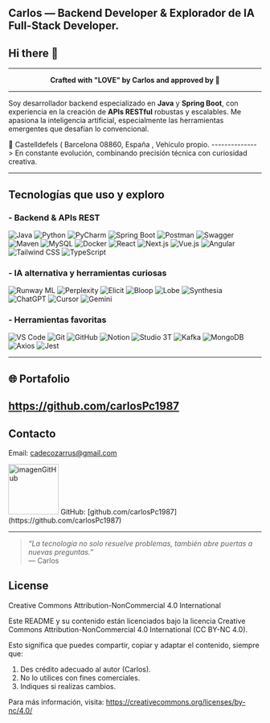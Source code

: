 
##  Carlos — Backend Developer & Explorador de IA Full-Stack Developer.
 
   ## Hi there 👋
 
---

<p align="center">
  <b>Crafted with "LOVE" by Carlos and approved by 🦆</b>
</p>

---
Soy desarrollador backend especializado en **Java** y **Spring Boot**, con experiencia en la creación de **APIs RESTful** robustas y escalables. Me apasiona la inteligencia artificial, especialmente las herramientas emergentes que desafían lo convencional.

📍 Castelldefels ( Barcelona 08860, España , Vehículo propio. 
--------------> En constante evolución, combinando precisión técnica con curiosidad creativa.

---

##  Tecnologías que uso y exploro

### -  Backend & APIs REST
![Java](https://img.shields.io/badge/-Java-007396?logo=java&logoColor=white&style=flat)
![Python](https://img.shields.io/badge/-Python-3776AB?logo=python&logoColor=white&style=flat)
![PyCharm](https://img.shields.io/badge/-PyCharm-000000?logo=jetbrains&logoColor=white&style=flat)
![Spring Boot](https://img.shields.io/badge/-Spring%20Boot-6DB33F?logo=springboot&logoColor=white&style=flat)
![Postman](https://img.shields.io/badge/-Postman-FF6C37?logo=postman&logoColor=white&style=flat)
![Swagger](https://img.shields.io/badge/-Swagger-85EA2D?logo=swagger&logoColor=black&style=flat)
![Maven](https://img.shields.io/badge/-Maven-C71A36?logo=apachemaven&logoColor=white&style=flat)
![MySQL](https://img.shields.io/badge/-MySQL-4479A1?logo=mysql&logoColor=white&style=flat)
![Docker](https://img.shields.io/badge/-Docker-2496ED?logo=docker&logoColor=white&style=flat)
![React](https://img.shields.io/badge/-React-61DAFB?logo=react&logoColor=black&style=flat)
![Next.js](https://img.shields.io/badge/-Next.js-000000?logo=nextdotjs&logoColor=white&style=flat)
![Vue.js](https://img.shields.io/badge/-Vue.js-4FC08D?logo=vue.js&logoColor=white&style=flat)
![Angular](https://img.shields.io/badge/-Angular-DD0031?logo=angular&logoColor=white&style=flat)
![Tailwind CSS](https://img.shields.io/badge/-Tailwind%20CSS-38B2AC?logo=tailwindcss&logoColor=white&style=flat)
![TypeScript](https://img.shields.io/badge/-TypeScript-3178C6?logo=typescript&logoColor=white&style=flat)

### - IA alternativa y herramientas curiosas
![Runway ML](https://img.shields.io/badge/-Runway%20ML-000000?logo=runway&logoColor=white&style=flat)
![Perplexity](https://img.shields.io/badge/-Perplexity%20AI-1E1E1E?logo=perplexity&logoColor=white&style=flat)
![Elicit](https://img.shields.io/badge/-Elicit-0052CC?logo=elicit&logoColor=white&style=flat)
![Bloop](https://img.shields.io/badge/-Bloop-5C2D91?logo=bloop&logoColor=white&style=flat)
![Lobe](https://img.shields.io/badge/-Lobe-00C853?logo=lobe&logoColor=white&style=flat)
![Synthesia](https://img.shields.io/badge/-Synthesia-3C3C3C?logo=synthesia&logoColor=white&style=flat)
![ChatGPT](https://img.shields.io/badge/-ChatGPT-10A37F?logo=openai&logoColor=white&style=flat)
![Cursor](https://img.shields.io/badge/-Cursor-000000?logo=cursor&logoColor=white&style=flat)
![Gemini](https://img.shields.io/badge/-Gemini-4285F4?logo=google&logoColor=white&style=flat)

### - Herramientas favoritas
![VS Code](https://img.shields.io/badge/-VS%20Code-007ACC?logo=visual-studio-code&logoColor=white&style=flat)
![Git](https://img.shields.io/badge/-Git-F05032?logo=git&logoColor=white&style=flat)
![GitHub](https://img.shields.io/badge/-GitHub-181717?logo=github&logoColor=white&style=flat)
![Notion](https://img.shields.io/badge/-Notion-000000?logo=notion&logoColor=white&style=flat)
![Studio 3T](https://img.shields.io/badge/-Studio%203T-00C389?logo=mongodb&logoColor=white&style=flat)
![Kafka](https://img.shields.io/badge/-Kafka-231F20?logo=apachekafka&logoColor=white&style=flat)
![MongoDB](https://img.shields.io/badge/-MongoDB-47A248?logo=mongodb&logoColor=white&style=flat)
![Axios](https://img.shields.io/badge/-Axios-5A29E4?logo=axios&logoColor=white&style=flat)
![Jest](https://img.shields.io/badge/-Jest-C21325?logo=jest&logoColor=white&style=flat)

---

## 🌐 Portafolio

https://github.com/carlosPc1987
---

## Contacto

 Email: cadecozarrus@gmail.com

<img width="100" height="100" alt="imagenGitHub" src="https://github.com/user-attachments/assets/0c924076-daa1-4412-9159-2a53117161c1" />
 GitHub: [github.com/carlosPc1987](https://github.com/carlosPc1987)

---

> _“La tecnología no solo resuelve problemas, también abre puertas a nuevas preguntas.”_  
> — Carlos 

## License
Creative Commons Attribution-NonCommercial 4.0 International

Este README y su contenido están licenciados bajo la licencia Creative Commons Attribution-NonCommercial 4.0 International (CC BY-NC 4.0).

Esto significa que puedes compartir, copiar y adaptar el contenido, siempre que:

1. Des crédito adecuado al autor (Carlos).
2. No lo utilices con fines comerciales.
3. Indiques si realizas cambios.

Para más información, visita: https://creativecommons.org/licenses/by-nc/4.0/

